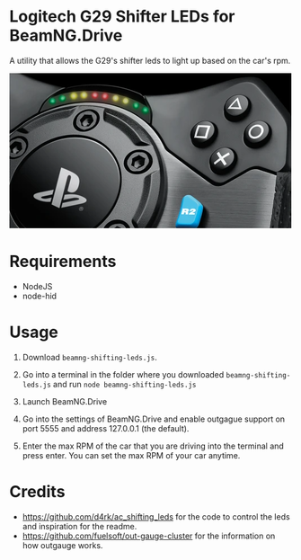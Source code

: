 # Logitech G29 Shifter LEDs for BeamNG.Drive

A utility that allows the G29's shifter leds to light up based on the car's rpm.

![Shifting Leds on the G29](https://raw.githubusercontent.com/d4rk/ac_shifting_leds/main/images/shifting_leds.png)

# Requirements
- NodeJS
- node-hid
# Usage
1. Download `beamng-shifting-leds.js`.

2. Go into a terminal in the folder where you downloaded `beamng-shifting-leds.js` and run `node beamng-shifting-leds.js`

3. Launch BeamNG.Drive

4. Go into the settings of BeamNG.Drive and enable outgague support on port 5555 and address 127.0.0.1 (the default).

5. Enter the max RPM of the car that you are driving into the terminal and press enter. You can set the max RPM of your car anytime.

# Credits
- https://github.com/d4rk/ac_shifting_leds for the code to control the leds and inspiration for the readme.
- https://github.com/fuelsoft/out-gauge-cluster for the information on how outgauge works.
